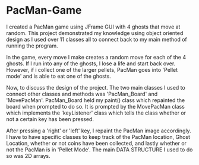 # PacMan-Game
I created a PacMan game using JFrame GUI with 4 ghosts that move at random. This project demonstrated my knowledge using object oriented design as I used over 11 classes all to connect back to my main method of running the program. 

In the game, every move I make creates a random move for each of the 4 ghosts. If I run into any of the ghosts, I lose a life and start back over. However, if i collect one of the larger pellets, PacMan goes into 'Pellet mode' and is able to eat one of the ghosts.

Now, to discuss the design of the project. The two main classes I used to connect other classes and methods was 'PacMan_Board' and 'MovePacMan'. PacMan_Board held my paint() class which repainted the board when prompted to do so. It is prompted by the MovePacMan class which implements the 'keyListener' class which tells the class whether or not a certain key has been pressed.

After pressing a 'right' or 'left' key, I repaint the PacMan image accordingly. I have to have specific classes to keep track of the PacMan location, Ghost Location, whether or not coins have been collected, and lastly whether or not the PacMan is in 'Pellet Mode'. The main DATA STRUCTURE I used to do so was 2D arrays. 
